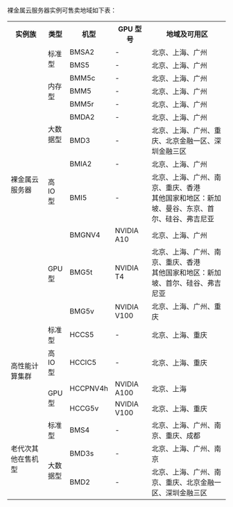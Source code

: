裸金属云服务器实例可售卖地域如下表：

<table>
<tr>
	<th width="17%">实例族</th>
	<th width="10%">类型</th>
	<th>机型</th>
	<th>GPU 型号</th>
	<th>地域及可用区</th>
</tr><tr>
	<td rowspan=12>裸金属云服务器</td>
	<td rowspan=2>标准型</td>
	<td>BMSA2</td>
	<td>-</td>
	<td>北京、上海、广州</td>
</tr>
<tr>
	<td>BMS5</td>
	<td>-</td>
	<td>北京、上海、广州</td>
</tr>
<tr>
	<td rowspan=3>内存型</td>
	<td>BMM5c</td>
	<td>-</td>
	<td>北京、上海、广州</td>
</tr>
<tr>
	<td>BMM5</td>
	<td>-</td>
	<td>北京、上海、广州</td>
</tr>
<tr>
	<td>BMM5r</td>
	<td>-</td>
	<td>北京、上海、广州</td>
</tr>
<tr>
	<td rowspan=2>大数据型</td>
	<td>BMDA2</td>
	<td>-</td>
	<td>北京、上海、广州</td>
</tr>
<tr>
	<td>BMD3</td>
	<td>-</td>
	<td>北京、上海、广州、重庆、北京金融一区、深圳金融三区</td>
</tr><tr>
	<td rowspan=2>高 IO 型</td>
	<td>BMIA2</td>
	<td>-</td>
	<td>北京、上海、广州</td>
</tr>
<tr>
	<td>BMI5</td>
	<td>-</td>
	<td>北京、上海、广州、南京、重庆、香港<br>其他国家和地区：新加坡、曼谷、东京、首尔、硅谷、弗吉尼亚</td>
</tr><tr>
	<td rowspan=3>GPU 型</td>
	<td>BMGNV4</td>
	<td>NVIDIA A10</td>
	<td>北京、上海、广州</td>
</tr>
<tr>
	<td>BMG5t</td>
	<td>NVIDIA T4</td>
	<td>北京、上海、广州、南京、重庆、香港<br>其他国家和地区：新加坡、首尔、硅谷、弗吉尼亚</td>
</tr>
<tr>
	<td>BMG5v</td>
	<td>NVIDIA V100</td>
	<td>北京、上海、广州、重庆</td>
</tr>
<tr>
	<td rowspan=4>高性能计算集群</td>
	<td>标准型</td>
	<td>HCCS5</td>
	<td>-</td>
	<td>北京、上海、重庆</td>
</tr>
<tr>
	<td>高 IO 型</td>
	<td>HCCIC5</td>
	<td>-</td>
	<td>北京、上海、重庆</td>
</tr>
<tr>
	<td rowspan=2>GPU 型</td>
	<td>HCCPNV4h</td>
	<td>NVIDIA A100</td>
	<td>北京、上海</td>
</tr>
<tr>
	<td>HCCG5v</td>
	<td>NVIDIA V100</td>
	<td>北京、上海、重庆</td>
</tr>
<tr>
	<td rowspan=3>老代次其他在售机型</td>
	<td>标准型</td>
	<td>BMS4</td>
	<td>-</td>
	<td>北京、上海、广州、南京、重庆、成都</td>
</tr>
<tr>
	<td rowspan=2>大数据型</td>
	<td>BMD3s</td>
	<td>-</td>
	<td>北京、上海、广州、南京</td>
</tr>
<tr>
	<td>BMD2</td>
	<td>-</td>
	<td>北京、上海、广州、南京、重庆、北京金融一区、深圳金融三区</td>
</tr>
</table>
